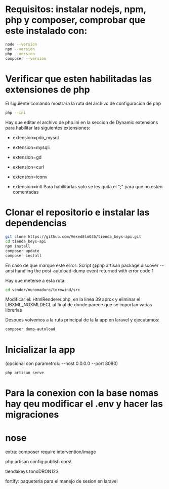 # Requisitos: instalar nodejs, npm, php y composer, comprobar que este instalado con:

```sh
node --version
npm --version
php --version
composer --version
```

# Verificar que esten habilitadas las extensiones de php
El siguiente comando mostrara la ruta del archivo de configuracion de php

```sh
php --ini
```

Hay que editar el archivo de php.ini en la seccion de Dynamic extensions para habilitar las siguientes extensiones:
- extension=pdo_mysql

- extension=mysqli

- extension=gd

- extension=curl

- extension=iconv

- extension=intl
Para habilitarlas solo se les quita el ";" para que no esten comentadas

# Clonar el repositorio e instalar las dependencias

```sh
git clone https://github.com/VexedElm035/tienda_keys-api.git 
cd tienda_keys-api
npm install
composer update
composer install
```
En caso de que marque este error: Script @php artisan package:discover --ansi handling the post-autoload-dump event returned with error code 1

Hay que meterse a esta ruta:

```sh
cd vendor/nunomaduro/termwind/src
```
Modificar el: HtmlRenderer.php, en la linea 39 aprox y eliminar el LIBXML_NOXMLDECL al final de donde parece que se importan varias librerias  

Despues volvemos a la ruta principal de la la app en laravel y ejecutamos:

```sh
composer dump-autoload 
```

# Inicializar la app
(opcional con parametros: --host 0.0.0.0 --port 8080)

```sh
php artisan serve
```

# Para la conexion con la base nomas hay qeu modificar el .env y hacer las migraciones

# nose

extra:
composer require intervention/image

php artisan config:publish cors\

tiendakeys
tonoDRON123

fortify: paqueteria para el manejo de sesion en laravel
